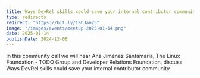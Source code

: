 ```yaml
---
title: Ways DevRel skills could save your internal contributor community 
type: redirects
redirect: "https://bit.ly/ISCJan25"
image: "/images/events/meetup-2025-01-14.png"
date: 2025-01-14
publishDate: 2024-12-08
---
```


In this community call we will hear Ana Jiménez Santamaría, The Linux Foundation - TODO Group and Developer Relations Foundation, discuss Ways DevRel skills could save your internal contributor community 